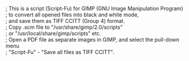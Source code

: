 ; This is a script (Script-Fu) for GIMP (GNU Image Manipulation Program)<br>
; to convert all opened files into black and white mode,<br>
; and save them as TIFF CCITT (Group 4) format.<br>
; Copy .scm file to "/usr/share/gimp/2.0/scripts"<br>
; or "/usr/local/share/gimp/scripts" etc.<br>
; Open a PDF file as separate images in GIMP, and select the pull-down menu<br>
; "Script-Fu" - "Save all files as TIFF CCITT".<br>


